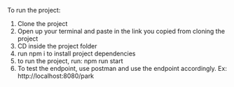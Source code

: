 To run the project:

1. Clone the project
2. Open up your terminal and paste in the link you copied from cloning the project
3. CD inside the project folder
4. run npm i to install project dependencies
5. to run the project, run: npm run start
6. To test the endpoint, use postman and use the endpoint accordingly. Ex: http://localhost:8080/park
